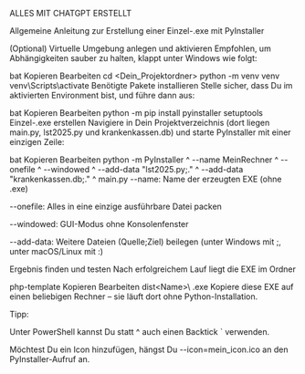 ALLES MIT CHATGPT ERSTELLT

Allgemeine Anleitung zur Erstellung einer Einzel-.exe mit PyInstaller

(Optional) Virtuelle Umgebung anlegen und aktivieren
Empfohlen, um Abhängigkeiten sauber zu halten, klappt unter Windows wie folgt:

bat
Kopieren
Bearbeiten
cd <Dein_Projektordner>
python -m venv venv
venv\Scripts\activate
Benötigte Pakete installieren
Stelle sicher, dass Du im aktivierten Environment bist, und führe dann aus:

bat
Kopieren
Bearbeiten
python -m pip install pyinstaller setuptools
Einzel-.exe erstellen
Navigiere in Dein Projektverzeichnis (dort liegen main.py, lst2025.py und krankenkassen.db) und starte PyInstaller mit einer einzigen Zeile:

bat
Kopieren
Bearbeiten
python -m PyInstaller ^
  --name MeinRechner ^
  --onefile ^
  --windowed ^
  --add-data "lst2025.py;." ^
  --add-data "krankenkassen.db;." ^
  main.py
--name: Name der erzeugten EXE (ohne .exe)

--onefile: Alles in eine einzige ausführbare Datei packen

--windowed: GUI-Modus ohne Konsolenfenster

--add-data: Weitere Dateien (Quelle;Ziel) beilegen (unter Windows mit ;, unter macOS/Linux mit :)

Ergebnis finden und testen
Nach erfolgreichem Lauf liegt die EXE im Ordner

php-template
Kopieren
Bearbeiten
dist\<Name>\ <Name>.exe
Kopiere diese EXE auf einen beliebigen Rechner – sie läuft dort ohne Python-Installation.

Tipp:

Unter PowerShell kannst Du statt ^ auch einen Backtick ` verwenden.

Möchtest Du ein Icon hinzufügen, hängst Du --icon=mein_icon.ico an den PyInstaller-Aufruf an.
